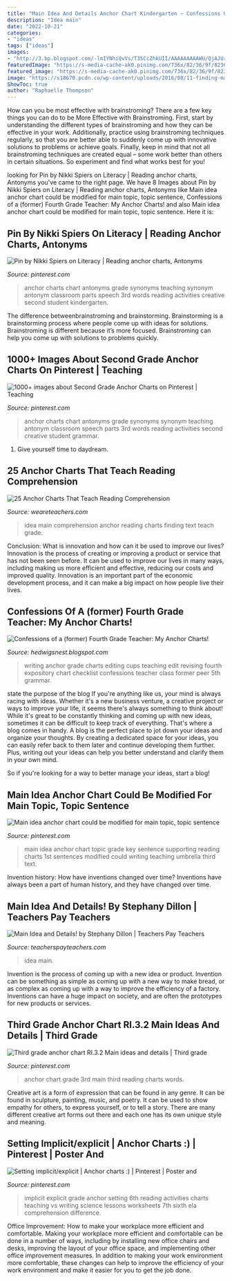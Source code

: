 ```yaml
---
title: "Main Idea And Details Anchor Chart Kindergarten ~ Confessions Of A (former) Fourth Grade Teacher: My Anchor Charts!"
description: "Idea main"
date: "2022-10-21"
categories:
- "ideas"
tags: ["ideas"]
images:
- "http://3.bp.blogspot.com/-lmIYNhiQvVs/T35CcZhkUII/AAAAAAAAAWU/QjAJUrCrDaM/s1600/spinning+class+006.JPG"
featuredImage: "https://s-media-cache-ak0.pinimg.com/736x/82/36/9f/82369fba4087e4fa7a749383a7f986c9.jpg"
featured_image: "https://s-media-cache-ak0.pinimg.com/736x/82/36/9f/82369fba4087e4fa7a749383a7f986c9.jpg"
image: "https://s18670.pcdn.co/wp-content/uploads/2016/08/11-finding-main-idea-6.jpg"
ShowToc: true
author: "Raphaelle Thompson"
---
```



How can you be most effective with brainstroming?
There are a few key things you can do to be More Effective with Brainstroming. First, start by understanding the different types of brainstroming and how they can be effective in your work. Additionally, practice using brainstroming techniques regularly, so that you are better able to suddenly come up with innovative solutions to problems or achieve goals. Finally, keep in mind that not all brainstroming techniques are created equal – some work better than others in certain situations. So experiment and find what works best for you!

	

		
looking for Pin by Nikki Spiers on Literacy | Reading anchor charts, Antonyms you've came to the right page. We have 8 Images about Pin by Nikki Spiers on Literacy | Reading anchor charts, Antonyms like Main idea anchor chart could be modified for main topic, topic sentence, Confessions of a (former) Fourth Grade Teacher: My Anchor Charts! and also Main idea anchor chart could be modified for main topic, topic sentence. Here it is:
		
    
## Pin By Nikki Spiers On Literacy | Reading Anchor Charts, Antonyms

<img loading=lazy src="https://i.pinimg.com/originals/50/ce/75/50ce757374581238ef274a1aa741c423.jpg" onerror="this.onerror=null;this.src='https://tse4.mm.bing.net/th?id=OIP.Yh7px-rKtLntpgjmYAEBmwHaJ4&amp;pid=15.1';" alt="Pin by Nikki Spiers on Literacy | Reading anchor charts, Antonyms">

_Source: pinterest.com_

>anchor charts chart antonyms grade synonyms teaching synonym antonym classroom parts speech 3rd words reading activities creative second student kindergarten. 

	

The difference betweenbrainstroming and brainstorming.
Brainstorming is a brainstorming process where people come up with ideas for solutions. Brainstroming is different because it’s more focused. Brainstroming can help you come up with solutions to problems quickly.

    
## 1000+ Images About Second Grade Anchor Charts On Pinterest | Teaching

<img loading=lazy src="https://s-media-cache-ak0.pinimg.com/736x/50/ce/75/50ce757374581238ef274a1aa741c423.jpg" onerror="this.onerror=null;this.src='https://tse4.mm.bing.net/th?id=OIP.09a1PL98PUXGo5vRYS8N3AHaJ4&amp;pid=15.1';" alt="1000+ images about Second Grade Anchor Charts on Pinterest | Teaching">

_Source: pinterest.com_

>anchor charts chart antonyms grade synonyms synonym teaching antonym classroom speech parts 3rd words reading activities second creative student grammar. 

	

1. Give yourself time to daydream.

    
## 25 Anchor Charts That Teach Reading Comprehension

<img loading=lazy src="https://s18670.pcdn.co/wp-content/uploads/2016/08/11-finding-main-idea-6.jpg" onerror="this.onerror=null;this.src='https://tse4.mm.bing.net/th?id=OIP.vSIy4718yuzItup4NQKM8QAAAA&amp;pid=15.1';" alt="25 Anchor Charts That Teach Reading Comprehension">

_Source: weareteachers.com_

>idea main comprehension anchor reading charts finding text teach grade. 

	

Conclusion: What is innovation and how can it be used to improve our lives?
Innovation is the process of creating or improving a product or service that has not been seen before. It can be used to improve our lives in many ways, including making us more efficient and effective, reducing our costs and improved quality. Innovation is an important part of the economic development process, and it can make a big impact on how people live their lives.

    
## Confessions Of A (former) Fourth Grade Teacher: My Anchor Charts!

<img loading=lazy src="http://3.bp.blogspot.com/-lmIYNhiQvVs/T35CcZhkUII/AAAAAAAAAWU/QjAJUrCrDaM/s1600/spinning+class+006.JPG" onerror="this.onerror=null;this.src='https://tse3.mm.bing.net/th?id=OIP.2zN1q3IFvdylZkD7yyPZkQHaJ6&amp;pid=15.1';" alt="Confessions of a (former) Fourth Grade Teacher: My Anchor Charts!">

_Source: hedwigsnest.blogspot.com_

>writing anchor grade charts editing cups teaching edit revising fourth expository chart checklist confessions teacher class former peer 5th grammar. 

	

state the purpose of the blog
If you're anything like us, your mind is always racing with ideas. Whether it's a new business venture, a creative project or ways to improve your life, it seems there's always something to think about! While it's great to be constantly thinking and coming up with new ideas, sometimes it can be difficult to keep track of everything. That's where a blog comes in handy.
A blog is the perfect place to jot down your ideas and organize your thoughts. By creating a dedicated space for your ideas, you can easily refer back to them later and continue developing them further. Plus, writing out your ideas can help you better understand and clarify them in your own mind.

So if you're looking for a way to better manage your ideas, start a blog!

    
## Main Idea Anchor Chart Could Be Modified For Main Topic, Topic Sentence

<img loading=lazy src="https://i.pinimg.com/originals/1e/dd/12/1edd12a6178e330eb652db7f43c22390.jpg" onerror="this.onerror=null;this.src='https://tse3.mm.bing.net/th?id=OIP.hV_tL1VXgC3011JQOQiCxAHaJ4&amp;pid=15.1';" alt="Main idea anchor chart could be modified for main topic, topic sentence">

_Source: pinterest.com_

>main idea anchor chart topic grade key sentence supporting reading charts 1st sentences modified could writing teaching umbrella third text. 

	

Invention history: How have inventions changed over time?
Inventions have always been a part of human history, and they have changed over time.

    
## Main Idea And Details! By Stephany Dillon | Teachers Pay Teachers

<img loading=lazy src="https://ecdn.teacherspayteachers.com/thumbitem/Main-Idea-and-Details-1740474-1478908406/original-1740474-4.jpg" onerror="this.onerror=null;this.src='https://tse4.mm.bing.net/th?id=OIP.OvbSYnoKd7alD5eqmE6fQAAAAA&amp;pid=15.1';" alt="Main Idea and Details! by Stephany Dillon | Teachers Pay Teachers">

_Source: teacherspayteachers.com_

>idea main. 

	

Invention is the process of coming up with a new idea or product. Invention can be something as simple as coming up with a new way to make bread, or as complex as coming up with a way to improve the efficiency of a factory. Inventions can have a huge impact on society, and are often the prototypes for new products or services.

    
## Third Grade Anchor Chart RI.3.2 Main Ideas And Details | Third Grade

<img loading=lazy src="https://i.pinimg.com/736x/f5/73/a5/f573a5f0a0e94978e6faaa4cb4685fbc.jpg" onerror="this.onerror=null;this.src='https://tse2.mm.bing.net/th?id=OIP.MAyXDvREg6CEaASpgb9lIgHaJ3&amp;pid=15.1';" alt="Third grade anchor chart RI.3.2 Main ideas and details | Third grade">

_Source: pinterest.com_

>anchor chart grade 3rd main third reading charts words. 

	

Creative art is a form of expression that can be found in any genre. It can be found in sculpture, painting, music, and poetry. It can be used to show empathy for others, to express yourself, or to tell a story. There are many different creative art forms out there and each one has its own unique style and meaning.

    
## Setting Implicit/explicit | Anchor Charts :) | Pinterest | Poster And

<img loading=lazy src="https://s-media-cache-ak0.pinimg.com/736x/82/36/9f/82369fba4087e4fa7a749383a7f986c9.jpg" onerror="this.onerror=null;this.src='https://tse4.mm.bing.net/th?id=OIP.XYDWrPB_HBkrtxHmJzFZUQHaJ3&amp;pid=15.1';" alt="Setting implicit/explicit | Anchor charts :) | Pinterest | Poster and">

_Source: pinterest.com_

>implicit explicit grade anchor setting 6th reading activities charts teaching vs writing science lessons worksheets 7th sixth ela comprehension difference. 

	

Office Improvement: How to make your workplace more efficient and comfortable.
Making your workplace more efficient and comfortable can be done in a number of ways, including by installing new office chairs and desks, improving the layout of your office space, and implementing other office improvement measures. In addition to making your work environment more comfortable, these changes can help to improve the efficiency of your work environment and make it easier for you to get the job done.

